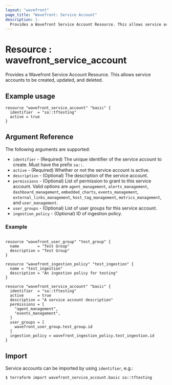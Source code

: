 ```yaml
---
layout: "wavefront"
page_title: "Wavefront: Service Account"
description: |-
  Provides a Wavefront Service Account Resource. This allows service accounts to be created, updated, and deleted.
---
```


# Resource : wavefront_service_account

Provides a Wavefront Service Account Resource. This allows service accounts to be created, updated, and deleted.

## Example usage

```hcl
resource "wavefront_service_account" "basic" {
  identifier  = "sa::tftesting"
  active = true
}
```

## Argument Reference

The following arguments are supported:

* `identifier` - (Required) The unique identifier of the service account to create. Must have the prefix `sa::`.
* `active` - (Required) Whether or not the service account is active.
* `description` - (Optional) The description of the service account.
* `permissions` - (Optional) List of permission to grant to this service account. Valid options are
  `agent_management`, `alerts_management`, `dashboard_management`, `embedded_charts`, `events_management`, `external_links_management`,
  `host_tag_management`, `metrics_management`, and `user_management`.
* `user_groups` - (Optional) List of user groups for this service account.
* `ingestion_policy` - (Optional) ID of ingestion policy.

### Example

```hcl

resource "wavefront_user_group" "test_group" {
  name        = "Test Group"
  description = "Test Group"
}

resource "wavefront_ingestion_policy" "test_ingestion" {
  name = "test_ingestion"
  description = "An ingestion policy for testing"
}

resource "wavefront_service_account" "basic" {
  identifier  = "sa::tftesting"
  active      = true
  description = "A service account description"
  permissions = [
    "agent_management",
    "events_management",
  ]
  user_groups = [
    wavefront_user_group.test_group.id
  ]
  ingestion_policy = wavefront_ingestion_policy.test_ingestion.id
}
```

## Import

Service accounts can be imported by using `identifier`, e.g.:

```
$ terraform import wavefront_service_account.basic sa::tftesting
```
